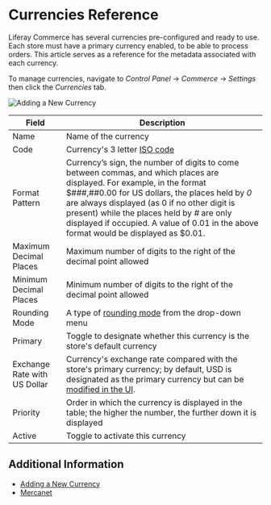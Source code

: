 # Currencies Reference

Liferay Commerce has several currencies pre-configured and ready to use. Each store must have a primary currency enabled, to be able to process orders. This article serves as a reference for the metadata associated with each currency.

To manage currencies, navigate to _Control Panel_ → _Commerce_ → _Settings_ then click the _Currencies_ tab.

![Adding a New Currency](./currencies-reference/images/01.png)

| Field | Description |
| --- | --- |
| Name | Name of the currency |
| Code | Currency's 3 letter [ISO code](https://www.currency-iso.org/en/home/tables/table-a1.html) |
| Format Pattern | Currency’s sign, the number of digits to come between commas, and which places are displayed. For example, in the format $###,##0.00 for US dollars, the places held by _0_ are always displayed (as 0 if no other digit is present) while the places held by _#_ are only displayed if occupied. A value of 0.01 in the above format would be displayed as $0.01. |
| Maximum Decimal Places | Maximum number of digits to the right of the decimal point allowed |
| Minimum Decimal Places | Minimum number of digits to the right of the decimal point allowed |
| Rounding Mode | A type of [rounding mode](https://en.wikipedia.org/wiki/Rounding#Directed_rounding_to_an_integer) from the drop-down menu |
| Primary | Toggle to designate whether this currency is the store's default currency |
| Exchange Rate with US Dollar | Currency's exchange rate compared with the store's primary currency; by default, USD is designated as the primary currency but can be [modified in the UI](../configuring-payment-methods/mercanet.md#set-eur-as-the-primary-store-currency). |
| Priority | Order in which the currency is displayed in the table; the higher the number, the further down it is displayed |
| Active | Toggle to activate this currency |

## Additional Information

* [Adding a New Currency](./adding-a-new-currency.md)
* [Mercanet](../configuring-payment-methods/mercanet.md)
